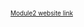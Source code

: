 <!DOCTYPE>
<html>
<head>
  
  
</head>
<body>
<a style="font-size:10px;" href="https://mariemdias.github.io/coursera-test/module2-solution/index.html">Module2 website link</a>
</body>
</html>
